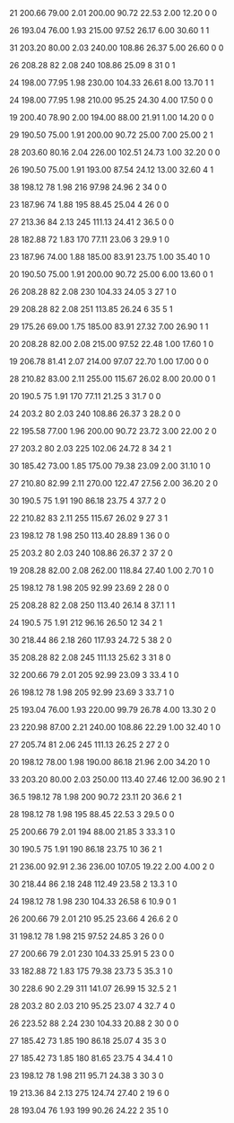 21	200.66	79.00	2.01	200.00	90.72	22.53	2.00	12.20	0	0

26	193.04	76.00	1.93	215.00	97.52	26.17	6.00	30.60	1	1

31	203.20	80.00	2.03	240.00	108.86	26.37	5.00	26.60	0	0

26	208.28	82	2.08	240	108.86	25.09	8	31	0	1

24	198.00	77.95	1.98	230.00	104.33	26.61	8.00	13.70	1	1

24	198.00	77.95	1.98	210.00	95.25	24.30	4.00	17.50	0	0

19	200.40	78.90	2.00	194.00	88.00	21.91	1.00	14.20	0	0

29	190.50	75.00	1.91	200.00	90.72	25.00	7.00	25.00	2	1

28	203.60	80.16	2.04	226.00	102.51	24.73	1.00	32.20	0	0

26	190.50	75.00	1.91	193.00	87.54	24.12	13.00	32.60	4	1

38	198.12	78	1.98	216	97.98	24.96	2	34	0	0

23	187.96	74	1.88	195	88.45	25.04	4	26	0	0

27	213.36	84	2.13	245	111.13	24.41	2	36.5	0	0

28	182.88	72	1.83	170	77.11	23.06	3	29.9	1	0

23	187.96	74.00	1.88	185.00	83.91	23.75	1.00	35.40	1	0

20	190.50	75.00	1.91	200.00	90.72	25.00	6.00	13.60	0	1

26	208.28	82	2.08	230	104.33	24.05	3	27	1	0

29	208.28	82	2.08	251	113.85	26.24	6	35	5	1

29	175.26	69.00	1.75	185.00	83.91	27.32	7.00	26.90	1	1

20	208.28	82.00	2.08	215.00	97.52	22.48	1.00	17.60	1	0

19	206.78	81.41	2.07	214.00	97.07	22.70	1.00	17.00	0	0

28	210.82	83.00	2.11	255.00	115.67	26.02	8.00	20.00	0	1

20	190.5	75	1.91	170	77.11	21.25	3	31.7	0	0

24	203.2	80	2.03	240	108.86	26.37	3	28.2	0	0

22	195.58	77.00	1.96	200.00	90.72	23.72	3.00	22.00	2	0

27	203.2	80	2.03	225	102.06	24.72	8	34	2	1

30	185.42	73.00	1.85	175.00	79.38	23.09	2.00	31.10	1	0

27	210.80	82.99	2.11	270.00	122.47	27.56	2.00	36.20	2	0

30	190.5	75	1.91	190	86.18	23.75	4	37.7	2	0

22	210.82	83	2.11	255	115.67	26.02	9	27	3	1

23	198.12	78	1.98	250	113.40	28.89	1	36	0	0

25	203.2	80	2.03	240	108.86	26.37	2	37	2	0

19	208.28	82.00	2.08	262.00	118.84	27.40	1.00	2.70	1	0

25	198.12	78	1.98	205	92.99	23.69	2	28	0	0

25	208.28	82	2.08	250	113.40	26.14	8	37.1	1	1

24	190.5	75	1.91	212	96.16	26.50	12	34	2	1

30	218.44	86	2.18	260	117.93	24.72	5	38	2	0

35	208.28	82	2.08	245	111.13	25.62	3	31	8	0

32	200.66	79	2.01	205	92.99	23.09	3	33.4	1	0

26	198.12	78	1.98	205	92.99	23.69	3	33.7	1	0

25	193.04	76.00	1.93	220.00	99.79	26.78	4.00	13.30	2	0

23	220.98	87.00	2.21	240.00	108.86	22.29	1.00	32.40	1	0

27	205.74	81	2.06	245	111.13	26.25	2	27	2	0

20	198.12	78.00	1.98	190.00	86.18	21.96	2.00	34.20	1	0

33	203.20	80.00	2.03	250.00	113.40	27.46	12.00	36.90	2	1

36.5	198.12	78	1.98	200	90.72	23.11	20	36.6	2	1

28	198.12	78	1.98	195	88.45	22.53	3	29.5	0	0

25	200.66	79	2.01	194	88.00	21.85	3	33.3	1	0

30	190.5	75	1.91	190	86.18	23.75	10	36	2	1

21	236.00	92.91	2.36	236.00	107.05	19.22	2.00	4.00	2	0

30	218.44	86	2.18	248	112.49	23.58	2	13.3	1	0

24	198.12	78	1.98	230	104.33	26.58	6	10.9	0	1

26	200.66	79	2.01	210	95.25	23.66	4	26.6	2	0

31	198.12	78	1.98	215	97.52	24.85	3	26	0	0

27	200.66	79	2.01	230	104.33	25.91	5	23	0	0

33	182.88	72	1.83	175	79.38	23.73	5	35.3	1	0

30	228.6	90	2.29	311	141.07	26.99	15	32.5	2	1

28	203.2	80	2.03	210	95.25	23.07	4	32.7	4	0

26	223.52	88	2.24	230	104.33	20.88	2	30	0	0

27	185.42	73	1.85	190	86.18	25.07	4	35	3	0

27	185.42	73	1.85	180	81.65	23.75	4	34.4	1	0

23	198.12	78	1.98	211	95.71	24.38	3	30	3	0

19	213.36	84	2.13	275	124.74	27.40	2	19	6	0

28	193.04	76	1.93	199	90.26	24.22	2	35	1	0
